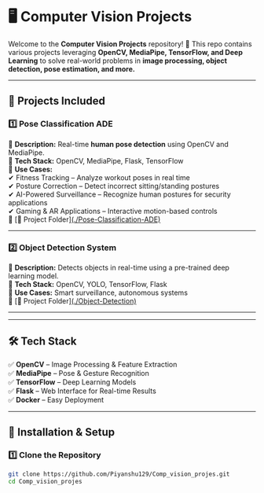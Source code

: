 
# 🖥️ Computer Vision Projects  

Welcome to the **Computer Vision Projects** repository! 🚀 This repo contains various projects leveraging **OpenCV, MediaPipe, TensorFlow, and Deep Learning** to solve real-world problems in **image processing, object detection, pose estimation, and more.**  

---

## 📌 **Projects Included**  

### 1️⃣ **Pose Classification ADE**  
🔹 **Description:** Real-time **human pose detection** using OpenCV and MediaPipe.  
🔹 **Tech Stack:** OpenCV, MediaPipe, Flask, TensorFlow  
🔹 **Use Cases:**  
✔ Fitness Tracking – Analyze workout poses in real time  
✔ Posture Correction – Detect incorrect sitting/standing postures  
✔ AI-Powered Surveillance – Recognize human postures for security applications  
✔ Gaming & AR Applications – Interactive motion-based controls  
🔹 [📂 Project Folder][(./Pose-Classification-ADE)  ](https://github.com/Piyanshu129/pose_classification)

---

### 2️⃣ **Object Detection System**  
🔹 **Description:** Detects objects in real-time using a pre-trained deep learning model.  
🔹 **Tech Stack:** OpenCV, YOLO, TensorFlow, Flask  
🔹 **Use Cases:** Smart surveillance, autonomous systems  
🔹 [📂 Project Folder][(./Object-Detection)  ](https://github.com/Piyanshu129/YOLO_basics)

---



---

## 🛠️ **Tech Stack**  
✅ **OpenCV** – Image Processing & Feature Extraction  
✅ **MediaPipe** – Pose & Gesture Recognition  
✅ **TensorFlow** – Deep Learning Models  
✅ **Flask** – Web Interface for Real-time Results  
✅ **Docker** – Easy Deployment  

---

## 🚀 **Installation & Setup**  

### **1️⃣ Clone the Repository**  
```sh
git clone https://github.com/Piyanshu129/Comp_vision_projes.git
cd Comp_vision_projes
